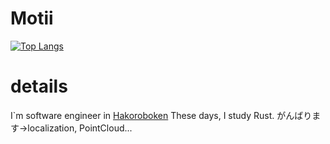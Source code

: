 # Motii

[![Top Langs](https://github-readme-stats.vercel.app/api/top-langs/?username=motii8128&layout=compact&theme=onedark
)](https://github.com/anuraghazra/github-readme-stats)

# details
I`m software engineer in [Hakoroboken](https://github.com/hakoroboken) 
These days, I study Rust.
がんばります->localization, PointCloud...

